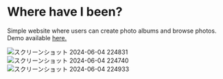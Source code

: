 # Where have I been?

Simple website where users can create photo albums and browse photos. Demo available [here.](https://master.d2lwooibxojx2l.amplifyapp.com/)


![スクリーンショット 2024-06-04 224831](https://github.com/george0815/where-have-i-been/assets/20736715/469694bb-8dfc-4ac8-bc68-6b2302e88c06)
![スクリーンショット 2024-06-04 224740](https://github.com/george0815/where-have-i-been/assets/20736715/d6bc854d-ca87-428e-a0cb-127ac2ef4bf5)
![スクリーンショット 2024-06-04 224933](https://github.com/george0815/where-have-i-been/assets/20736715/8a075139-7abb-439f-b372-a9428872edf4)
